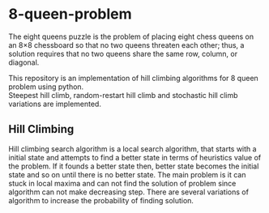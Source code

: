 # 8-queen-problem

The eight queens puzzle is the problem of placing eight chess queens on an 8×8 chessboard so that no two queens threaten each other; thus, a solution requires that no two queens share the same row, column, or diagonal.

This repository is an implementation of hill climbing algorithms for 8 queen problem using python.  
Steepest hill climb, random-restart hill climb and stochastic hill climb variations are implemented.

## Hill Climbing

Hill climbing search algorithm is a local search algorithm, that starts with a initial state and attempts to find a better state in terms of heuristics value of the problem. If it founds a better state then, better state becomes the initial state and so on until there is no better state. The main problem is it can stuck in local maxima and can not find the solution of problem since algorithm can not make decreasing step. There are several variations of algorithm to increase the probability of finding solution.
